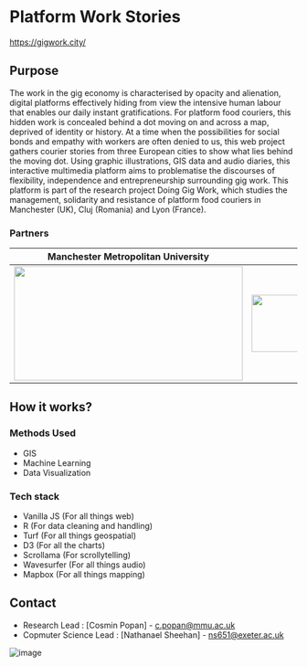 # Platform Work Stories

https://gigwork.city/

## Purpose
The work in the gig economy is characterised by opacity and alienation, digital platforms effectively hiding from view the intensive human labour that enables our daily instant gratifications. For platform food couriers, this hidden work is concealed behind a dot moving on and across a map, deprived of identity or history. At a time when the possibilities for social bonds and empathy with workers are often denied to us, this web project gathers courier stories from three European cities to show what lies behind the moving dot. Using graphic illustrations, GIS data and audio diaries, this interactive multimedia platform aims to problematise the discourses of flexibility, independence and entrepreneurship surrounding gig work. This platform is part of the research project Doing Gig Work, which studies the management, solidarity and resistance of platform food couriers in Manchester (UK), Cluj (Romania) and Lyon (France). 

### Partners
Manchester Metropolitan University            |  Leverhulme Trust
:-------------------------:|:-------------------------:
<img src="https://user-images.githubusercontent.com/22789869/153316897-338bd7e0-7ae5-483c-9ffd-38e7bfcec8c4.png" style="height:200px;width:400px;display:inline-block;">  |      <img src="https://user-images.githubusercontent.com/22789869/153316963-0c208494-9528-494c-bb72-267cdf024061.png" style="height:100px;width:400px;display:inline-block;">


## How it works?
### Methods Used
* GIS
* Machine Learning
* Data Visualization

### Tech stack

- Vanilla JS (For all things web)
- R (For data cleaning and handling)
- Turf (For all things geospatial)
- D3 (For all the charts)
- Scrollama (For scrollytelling)
- Wavesurfer (For all things audio)
- Mapbox (For all things mapping)

## Contact
- Research Lead : [Cosmin Popan] - c.popan@mmu.ac.uk
- Copmuter Science Lead : [Nathanael Sheehan] - ns651@exeter.ac.uk

![image](https://user-images.githubusercontent.com/22789869/153316843-ed0a49d7-4e65-40bd-93e8-46396557ee02.png)

